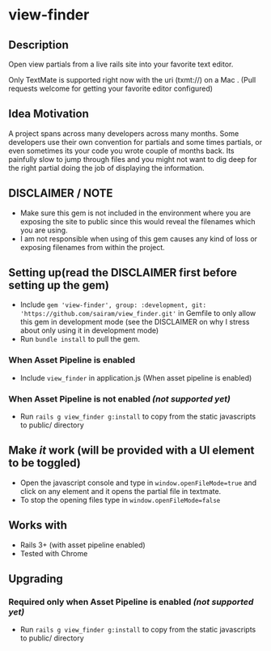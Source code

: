 # view-finder

## Description
Open view partials from a live rails site into your favorite text editor. 

Only TextMate is supported right now with the uri (txmt://) on a Mac . (Pull requests welcome for getting your favorite editor configured)

## Idea Motivation
A project spans across many developers across many months. Some developers use their own convention for partials and some times partials, or even sometimes its your code you wrote couple of months back. Its painfully slow to jump through files and you might not want to dig deep for the right partial doing the job of displaying the information.

## DISCLAIMER / NOTE
* Make sure this gem is not included in the environment where you are exposing the site to public since this would reveal the filenames which you are using.
* I am not responsible when using of this gem causes any kind of loss or exposing filenames from within the project.

## Setting up(read the DISCLAIMER first before setting up the gem)
* Include `gem 'view-finder', group: :development, git: 'https://github.com/sairam/view_finder.git'` in Gemfile to only allow this gem in development mode (see the DISCLAIMER on why I stress about only using it in development mode)
* Run `bundle install` to pull the gem.

### When Asset Pipeline is enabled
* Include `view_finder` in application.js (When asset pipeline is enabled)

### When Asset Pipeline is not enabled *(not supported yet)*
* Run `rails g view_finder g:install` to copy from the static javascripts to public/ directory

## Make *it* work (will be provided with a UI element to be toggled)
* Open the javascript console and type in `window.openFileMode=true` and click on any element and it opens the partial file in textmate. 
* To stop the opening files type in `window.openFileMode=false` 

## Works with 
* Rails 3+ (with asset pipeline enabled)
* Tested with Chrome

## Upgrading
### Required only when Asset Pipeline is enabled *(not supported yet)*
* Run `rails g view_finder g:install` to copy from the static javascripts to public/ directory

